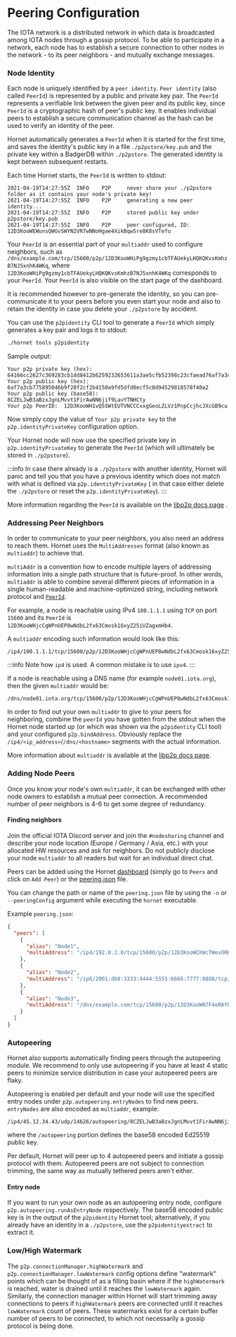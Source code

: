 # Peering Configuration

The IOTA network is a distributed network in which data is broadcasted among IOTA nodes through a gossip protocol. To be
able to participate in a network, each node has to establish a secure connection to other nodes in the network - to its
peer neighbors - and mutually exchange messages.

### Node Identity

Each node is uniquely identified by a `peer identity`. `Peer identity` (also called `PeerId`) is represented by a public
and private key pair. The `PeerId` represents a verifiable link between the given peer and its public key,
since `PeerId` is a cryptographic hash of peer's public key. It enables individual peers to establish a secure
communication channel as the hash can be used to verify an identity of the peer.

Hornet automatically generates a `PeerId` when it is started for the first time, and saves the identity's public key in
a file `./p2pstore/key.pub` and the private key within a BadgerDB within `./p2pstore`. The generated identity is kept
between subsequent restarts.

Each time Hornet starts, the `PeerId` is written to stdout:

```plaintext
2021-04-19T14:27:55Z  INFO    P2P     never share your ./p2pstore folder as it contains your node's private key!
2021-04-19T14:27:55Z  INFO    P2P     generating a new peer identity...
2021-04-19T14:27:55Z  INFO    P2P     stored public key under p2pstore/key.pub
2021-04-19T14:27:55Z  INFO    P2P     peer configured, ID: 12D3KooWEWunsQWGvSWYN2VR7wNNoHgae4XikBqwSre8K8sVTefu
```

Your `PeerId` is an essential part of your `multiaddr` used to configure neighbors, such
as `/dns/example.com/tcp/15600/p2p/12D3KooWHiPg9gzmy1cbTFAUekyLHQKQKvsKmhzB7NJ5xnhK4WKq`,
where `12D3KooWHiPg9gzmy1cbTFAUekyLHQKQKvsKmhzB7NJ5xnhK4WKq`
corresponds to your `PeerId`. Your `PeerId` is also visible on the start page of the dashboard.

It is recommended however to pre-generate the identity, so you can pre-communicate it to your peers before you even
start your node and also to retain the identity in case you delete your `./p2pstore` by accident.

You can use the `p2pidentity` CLI tool to generate a `PeerId` which simply generates a key pair and logs it to stdout:

```bash
./hornet tools p2pidentity
```

Sample output:

```plaintext
Your p2p private key (hex):  64166cc2627c369283cb1dd8412b6259232653611a3ae5cfb52398c23cfaead76af7a3cb775895046b9f28f2cf2b4150a9fd5dfd0ecf5c8d94529818578f40a2
Your p2p public key (hex):  6af7a3cb775895046b9f28f2cf2b4150a9fd5dfd0ecf5c8d94529818578f40a2
Your p2p public key (base58):  8CZELJwB3aBzxJgnLMvvt1FirAwNN6jif9LavYTNHCty
Your p2p PeerID:  12D3KooWH1vQ5SWtEUTVNCCCxxgGeoLZLVz1PnpCcjhcJXcGB9cu
```

Now simply copy the value of `Your p2p private key` to the `p2p.identityPrivateKey` configuration option.

Your Hornet node will now use the specified private key in `p2p.identityPrivateKey` to generate the `PeerId` (which will
ultimately be stored in `./p2pstore`).

:::info
In case there already is a `./p2pstore` with another identity, Hornet will panic and tell you that you have a previous identity which does not match with what is defined via `p2p.identityPrivateKey` (
in that case either delete the `./p2pstore` or reset the `p2p.identityPrivateKey`).
:::

More information regarding the `PeerId` is available on the [libp2p docs page](https://docs.libp2p.io/concepts/peer-id/)
.

### Addressing Peer Neighbors

In order to communicate to your peer neighbors, you also need an address to reach them. Hornet uses the `MultiAddresses`
format (also known as `multiaddr`) to achieve that.

`multiAddr` is a convention how to encode multiple layers of addressing information into a single path structure that is
future-proof. In other words, `multiaddr` is able to combine several different pieces of information in a single
human-readable and machine-optimized string, including network protocol and [`PeerId`](#node-identity).

For example, a node is reachable using IPv4 `100.1.1.1` using `TCP` on port `15600` and its `PeerId`
is `12D3KooWHjcCgWPnUEP8wNdbL2fx63Cmosk16xyZ25iUZagxmHb4`.

A `multiaddr` encoding such information would look like this:

```plaintext
/ip4/100.1.1.1/tcp/15600/p2p/12D3KooWHjcCgWPnUEP8wNdbL2fx63Cmosk16xyZ25iUZagxmHb4
```
:::info
Note how `ip4` is used. A common mistake is to use `ipv4`.
:::

If a node is reachable using a DNS name (for example `node01.iota.org`), then the given `multiaddr` would be:

```plaintext
/dns/node01.iota.org/tcp/15600/p2p/12D3KooWHjcCgWPnUEP8wNdbL2fx63Cmosk16xyZ25iUZagxmHb4
```

In order to find out your own `multiaddr` to give to your peers for neighboring, combine the `peerId` you have gotten
from the stdout when the Hornet node started up (or which was shown via the `p2pidentity` CLI tool) and your
configured `p2p.bindAddress`. Obviously replace the `/ip4/<ip_address>`/`/dns/<hostname>` segments with the actual
information.

More information about `multiaddr` is available at the [libp2p docs page](https://docs.libp2p.io/concepts/addressing/).

### Adding Node Peers

Once you know your node's own `multiaddr`, it can be exchanged with other node owners to establish a mutual peer
connection. A recommended number of peer neighbors is 4-6 to get some degree of redundancy.

#### Finding neighbors

Join the official IOTA Discord server and join the `#nodesharing` channel and describe your node location (Europe /
Germany / Asia, etc.) with your allocated HW resources and ask for neighbors. Do not publicly disclose your
node `multiaddr`
to all readers but wait for an individual direct chat.

Peers can be added using the Hornet [dashboard](#dashboard) (simply go to `Peers` and click on `Add Peer`)
or the [peering.json](./peering.md) file.

You can change the path or name of the `peering.json` file by using the `-n` or `--peeringConfig` argument while
executing the `hornet` executable.

Example `peering.json`:

```json
{
  "peers": [
    {
      "alias": "Node1",
      "multiAddress": "/ip4/192.0.2.0/tcp/15600/p2p/12D3KooWCKWcTWevORKa2KEBputEGASvEBuDfRDSbe8t1DWugUmL"
    },
    {
      "alias": "Node2",
      "multiAddress": "/ip6/2001:db8:3333:4444:5555:6666:7777:8888/tcp/16600/p2p/12D3KooWJDqHjhd8us8XdbKy1Adp5nV6XoI7XhjZbPWAfbAbkLbH"
    },
    {
      "alias": "Node3",
      "multiAddress": "/dns/example.com/tcp/15600/p2p/12D3KooWN7F4eRAYbavnasME8WGXwkrpzWWoZSXfNSEpudmWi9YP"
    }
  ]
}
```

### Autopeering

Hornet also supports automatically finding peers through the autopeering module. We recommend to only use autopeering
if you have at least 4 static peers to minimize service distribution in case your autopeered peers are flaky.

Autopeering is enabled per default and your node will use the specified entry nodes under
`p2p.autopeering.entryNodes` to find new peers. `entryNodes` are also encoded as `multiaddr`, example:

```
/ip4/45.12.34.43/udp/14626/autopeering/8CZELJwB3aBzxJgnLMvvt1FirAwNN6jif9LavYTNHCty
```
where the `/autopeering` portion defines the base58 encoded Ed25519 public key.

Per default, Hornet will peer up to 4 autopeered peers and initiate a gossip protocol with them.
Autopeered peers are not subject to connection trimming, the same way as mutually tethered peers aren't either.

#### Entry node
If you want to run your own node as an autopeering entry node, configure `p2p.autopeering.runAsEntryNode` respectively.
The base58 encoded public key is in the output of the `p2pidentity` Hornet tool; alternatively, if you
already have an identity in a `./p2pstore`, use the `p2pidentityextract` to extract it.

### Low/High Watermark

The `p2p.connectionManager.highWatermark` and `p2p.connectionManager.lowWatermark` config options define
"watermark" points which can be thought of as a filling basin where if the `highWatermark` is reached, water is drained
until it reaches the `lowWatermark` again. Similarly, the connection manager within Hornet will start trimming away
connections to peers if `highWatermark` peers are connected until it reaches `lowWatermark` count of peers. These
watermarks exist for a certain buffer number of peers to be connected, to which not necessarily a gossip protocol is
being done.